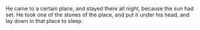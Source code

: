 He came to a certain place, and stayed there all night, because the sun had set. He took one of the stones of the place, and put it under his head, and lay down in that place to sleep.